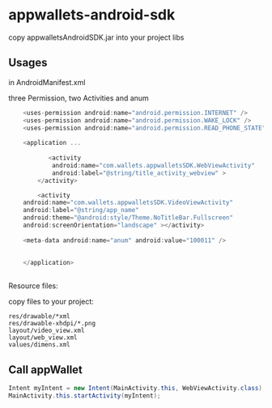 appwallets-android-sdk
======================
copy appwalletsAndroidSDK.jar into your project libs

Usages
--

in AndroidManifest.xml

three Permission, two Activities and anum

```javascript
	<uses-permission android:name="android.permission.INTERNET" />
	<uses-permission android:name="android.permission.WAKE_LOCK" />
	<uses-permission android:name="android.permission.READ_PHONE_STATE"/>
	
	<application ...
	
	       <activity
            android:name="com.wallets.appwalletsSDK.WebViewActivity"
            android:label="@string/title_activity_webview" >
        </activity>

        <activity
    android:name="com.wallets.appwalletsSDK.VideoViewActivity"
    android:label="@string/app_name"
    android:theme="@android:style/Theme.NoTitleBar.Fullscreen"
    android:screenOrientation="landscape" ></activity>
    
    <meta-data android:name="anum" android:value="100011" /> 
    
    
    </application>
    
```



Resource files:

copy files to your project:


	res/drawable/*xml
	res/drawable-xhdpi/*.png
	layout/video_view.xml
	layout/web_view.xml
	values/dimens.xml


Call appWallet
--

```java
Intent myIntent = new Intent(MainActivity.this, WebViewActivity.class);
MainActivity.this.startActivity(myIntent);
			
			
```




